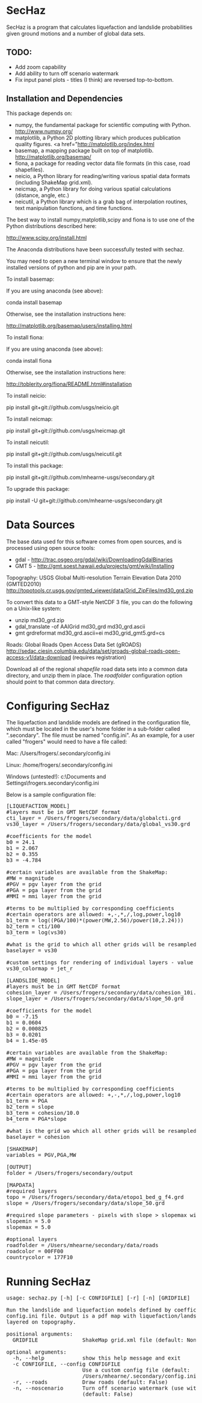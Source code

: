 SecHaz
=====

SecHaz is a program that calculates liquefaction and landslide probabilities given ground motions
and a number of global data sets.

TODO:
-----
 * Add zoom capability
 * Add ability to turn off scenario watermark
 * Fix input panel plots - titles (I think) are reversed top-to-bottom.

Installation and Dependencies
-----------------------------

This package depends on:
 * numpy, the fundamental package for scientific computing with Python. <a href="http://www.numpy.org/">http://www.numpy.org/</a>  
 * matplotlib, a Python 2D plotting library which produces publication quality figures. <a href="<a href="http://matplotlib.org/index.html">http://matplotlib.org/index.html</a>
 * basemap, a mapping package built on top of matplotlib. <a href="http://matplotlib.org/basemap/">http://matplotlib.org/basemap/</a>
 * fiona, a package for reading vector data file formats (in this case, road shapefiles).
 * neicio, a Python library for reading/writing various spatial data formats (including ShakeMap grid.xml). 
 * neicmap, a Python library for doing various spatial calculations (distance, angle, etc.)
 * neicutil, a Python library which is a grab bag of interpolation routines, text manipulation functions, and time functions.

The best way to install numpy,matplotlib,scipy and fiona is to use one of the Python distributions described here:

<a href="http://www.scipy.org/install.html">http://www.scipy.org/install.html</a>

The Anaconda distributions have been successfully tested with sechaz.
 
You may need to open a new terminal window to ensure that the newly installed versions of python and pip
are in your path.

To install basemap:

If you are using anaconda (see above):

conda install basemap

Otherwise, see the installation instructions here:

http://matplotlib.org/basemap/users/installing.html

To install fiona:

If you are using anaconda (see above):

conda install fiona

Otherwise, see the installation instructions here:

http://toblerity.org/fiona/README.html#installation

To install neicio:

pip install git+git://github.com/usgs/neicio.git

To install neicmap:

pip install git+git://github.com/usgs/neicmap.git

To install neicutil:

pip install git+git://github.com/usgs/neicutil.git

To install this package:

pip install git+git://github.com/mhearne-usgs/secondary.git

To upgrade this package:

pip install -U git+git://github.com/mhearne-usgs/secondary.git

Data Sources
============
The base data used for this software comes from open sources,
and is processed using open source tools:

 * gdal - http://trac.osgeo.org/gdal/wiki/DownloadingGdalBinaries
 * GMT 5 - http://gmt.soest.hawaii.edu/projects/gmt/wiki/Installing

Topography:
USGS Global Multi-resolution Terrain Elevation Data 2010 (GMTED2010)
http://topotools.cr.usgs.gov/gmted_viewer/data/Grid_ZipFiles/md30_grd.zip

To convert this data to a GMT-style NetCDF 3 file, you can do the following on a Unix-like system:

 * unzip md30_grd.zip
 * gdal_translate -of AAIGrid md30_grd md30_grd.ascii
 * gmt grdreformat md30_grd.ascii=ei md30_grid_gmt5.grd=cs

Roads:
Global Roads Open Access Data Set (gROADS)
http://sedac.ciesin.columbia.edu/data/set/groads-global-roads-open-access-v1/data-download (requires registration)

Download all of the regional *shapefile* road data sets into a common data directory, and unzip them in place.
The *roadfolder* configuration option should point to that common data directory.

Configuring SecHaz
==================
The liquefaction and landslide models are defined in the configuration file, which must be
located in the user's home folder in a sub-folder called ".secondary".  The file must be named
"config.ini".  As an example, for a user called "frogers" would need to have a file called:

Mac:
/Users/frogers/.secondary/config.ini

Linux:
/home/frogers/.secondary/config.ini

Windows (untested!):
c:\Documents and Settings\frogers\.secondary\config.ini

Below is a sample configuration file:
<pre>
[LIQUEFACTION_MODEL]
#layers must be in GMT NetCDF format
cti_layer = /Users/frogers/secondary/data/globalcti.grd
vs30_layer = /Users/frogers/secondary/data/global_vs30.grd

#coefficients for the model
b0 = 24.1
b1 = 2.067
b2 = 0.355
b3 = -4.784

#certain variables are available from the ShakeMap:
#MW = magnitude
#PGV = pgv layer from the grid
#PGA = pga layer from the grid
#MMI = mmi layer from the grid

#terms to be multiplied by corresponding coefficients
#certain operators are allowed: +,-,*,/,log,power,log10
b1_term = log((PGA/100)*(power(MW,2.56)/power(10,2.24)))
b2_term = cti/100
b3_term = log(vs30)

#what is the grid to which all other grids will be resampled?
baselayer = vs30

#custom settings for rendering of individual layers - value must be a valid matplotlib colormap name.
vs30_colormap = jet_r

[LANDSLIDE_MODEL]
#layers must be in GMT NetCDF format
cohesion_layer = /Users/frogers/secondary/data/cohesion_10i.grd
slope_layer = /Users/frogers/secondary/data/slope_50.grd

#coefficients for the model
b0 = -7.15
b1 = 0.0604
b2 = 0.000825
b3 = 0.0201
b4 = 1.45e-05

#certain variables are available from the ShakeMap:
#MW = magnitude
#PGV = pgv layer from the grid
#PGA = pga layer from the grid
#MMI = mmi layer from the grid

#terms to be multiplied by corresponding coefficients
#certain operators are allowed: +,-,*,/,log,power,log10
b1_term = PGA
b2_term = slope
b3_term = cohesion/10.0
b4_term = PGA*slope

#what is the grid wo which all other grids will be resampled?
baselayer = cohesion

[SHAKEMAP]
variables = PGV,PGA,MW

[OUTPUT]
folder = /Users/frogers/secondary/output

[MAPDATA]
#required layers
topo = /Users/frogers/secondary/data/etopo1_bed_g_f4.grd
slope = /Users/frogers/secondary/data/slope_50.grd

#required slope parameters - pixels with slope > slopemax will not be liquefied
slopemin = 5.0
slopemax = 5.0

#optional layers
roadfolder = /Users/mhearne/secondary/data/roads
roadcolor = 00FF00
countrycolor = 177F10
</pre>

Running SecHaz
==============

<pre>
usage: sechaz.py [-h] [-c CONFIGFILE] [-r] [-n] [GRIDFILE]

Run the landslide and liquefaction models defined by coefficients found in a
config.ini file. Output is a pdf map with liquefaction/landslide results
layered on topography.

positional arguments:
  GRIDFILE              ShakeMap grid.xml file (default: None)

optional arguments:
  -h, --help            show this help message and exit
  -c CONFIGFILE, --config CONFIGFILE
                        Use a custom config file (default:
                        /Users/mhearne/.secondary/config.ini)
  -r, --roads           Draw roads (default: False)
  -n, --noscenario      Turn off scenario watermark (use with caution)
                        (default: False)
</pre>